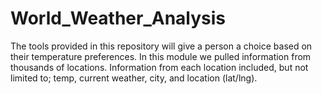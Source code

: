 # World_Weather_Analysis

The tools provided in this repository will give a person a choice based on their temperature preferences. In this module we pulled information from thousands of locations. Information from each location included, but not limited to; temp, current weather, city, and location (lat/lng).

